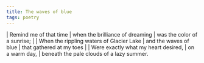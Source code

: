 ```yaml
---
title: The waves of blue
tags: poetry
---
```


| Remind me of that time
| when the brilliance of dreaming
| was the color of a sunrise;
|
| When the rippling waters of Glacier Lake
| and the waves of blue
| that gathered at my toes
|
| Were exactly what my heart desired,
| on a warm day,
| beneath the pale clouds of a lazy summer.
